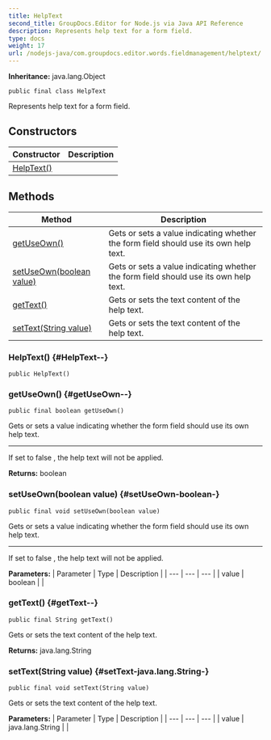 ```yaml
---
title: HelpText
second_title: GroupDocs.Editor for Node.js via Java API Reference
description: Represents help text for a form field.
type: docs
weight: 17
url: /nodejs-java/com.groupdocs.editor.words.fieldmanagement/helptext/
---
```

**Inheritance:**
java.lang.Object
```
public final class HelpText
```

Represents help text for a form field.
## Constructors

| Constructor | Description |
| --- | --- |
| [HelpText()](#HelpText--) |  |
## Methods

| Method | Description |
| --- | --- |
| [getUseOwn()](#getUseOwn--) | Gets or sets a value indicating whether the form field should use its own help text. |
| [setUseOwn(boolean value)](#setUseOwn-boolean-) | Gets or sets a value indicating whether the form field should use its own help text. |
| [getText()](#getText--) | Gets or sets the text content of the help text. |
| [setText(String value)](#setText-java.lang.String-) | Gets or sets the text content of the help text. |
### HelpText() {#HelpText--}
```
public HelpText()
```


### getUseOwn() {#getUseOwn--}
```
public final boolean getUseOwn()
```


Gets or sets a value indicating whether the form field should use its own help text.

--------------------

If set to  false , the help text will not be applied.

**Returns:**
boolean
### setUseOwn(boolean value) {#setUseOwn-boolean-}
```
public final void setUseOwn(boolean value)
```


Gets or sets a value indicating whether the form field should use its own help text.

--------------------

If set to  false , the help text will not be applied.

**Parameters:**
| Parameter | Type | Description |
| --- | --- | --- |
| value | boolean |  |

### getText() {#getText--}
```
public final String getText()
```


Gets or sets the text content of the help text.

**Returns:**
java.lang.String
### setText(String value) {#setText-java.lang.String-}
```
public final void setText(String value)
```


Gets or sets the text content of the help text.

**Parameters:**
| Parameter | Type | Description |
| --- | --- | --- |
| value | java.lang.String |  |


